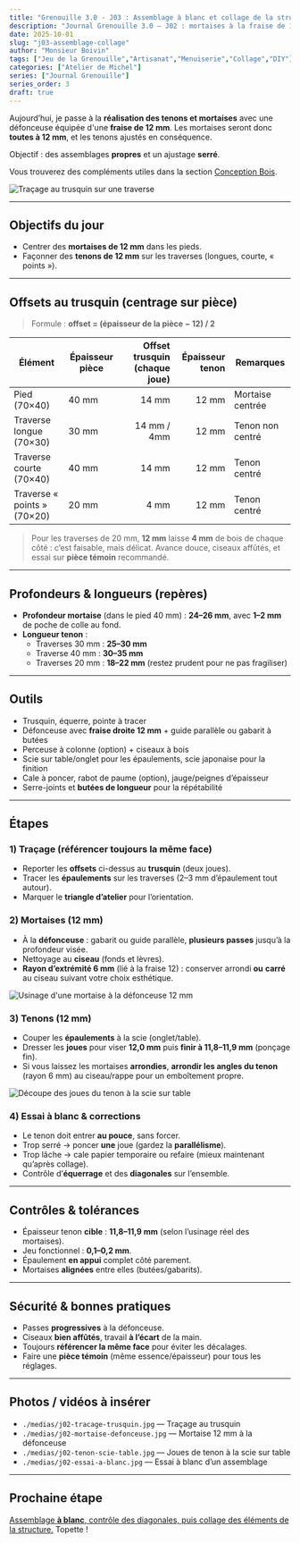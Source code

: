 ```yaml
---
title: "Grenouille 3.0 - J03 : Assemblage à blanc et collage de la structure"
description: "Journal Grenouille 3.0 — J02 : mortaises à la fraise de 12 mm et tenons ajustés. Tracé centré, offsets au trusquin, profondeur, tolérances, gabarits et contrôle."
date: 2025-10-01
slug: "j03-assemblage-collage"
author: "Monsieur Boivin"
tags: ["Jeu de la Grenouille","Artisanat","Menuiserie","Collage","DIY"]
categories: ["Atelier de Michel"]
series: ["Journal Grenouille"]
series_order: 3
draft: true
---
```


Aujourd’hui, je passe à la **réalisation des tenons et mortaises** avec une défonceuse équipée d'une **fraise de 12 mm**. Les mortaises seront donc **toutes à 12 mm**, et les tenons ajustés en conséquence. 

Objectif : des assemblages **propres** et un ajustage **serré**.

Vous trouverez des compléments utiles dans la section [Conception Bois](../../conception-bois).

![Traçage au trusquin sur une traverse](./medias/j02-tracage-trusquin.jpg)

---

## Objectifs du jour
- Centrer des **mortaises de 12 mm** dans les pieds.  
- Façonner des **tenons de 12 mm** sur les traverses (longues, courte, « points »).  

---

## Offsets au trusquin (centrage sur pièce)
> Formule : **offset = (épaisseur de la pièce − 12) / 2**

| Élément                       | Épaisseur pièce | Offset trusquin (chaque joue) | Épaisseur tenon | Remarques |
|-------------------------------|-----------------|-------------------------------:|----------------:|-----------|
| Pied (70×40)                  | 40 mm           | 14 mm                          | 12 mm           | Mortaise centrée |
| Traverse longue (70×30)       | 30 mm           | 14 mm / 4mm                    | 12 mm           | Tenon non centré |
| Traverse courte (70×40)       | 40 mm           | 14 mm                          | 12 mm           | Tenon centré |
| Traverse « points » (70×20)   | 20 mm           | 4 mm                           | 12 mm           | Tenon centré |

> Pour les traverses de 20 mm, **12 mm** laisse **4 mm** de bois de chaque côté : c’est faisable, mais délicat. Avance douce, ciseaux affûtés, et essai sur **pièce témoin** recommandé.

---

## Profondeurs & longueurs (repères)
- **Profondeur mortaise** (dans le pied 40 mm) : **24–26 mm**, avec **1–2 mm** de poche de colle au fond.  
- **Longueur tenon** :  
  - Traverses 30 mm : **25–30 mm**  
  - Traverse 40 mm : **30–35 mm**  
  - Traverses 20 mm : **18–22 mm** (restez prudent pour ne pas fragiliser)

---

## Outils
- Trusquin, équerre, pointe à tracer
- Défonceuse avec **fraise droite 12 mm** + guide parallèle ou gabarit à butées
- Perceuse à colonne (option) + ciseaux à bois
- Scie sur table/onglet pour les épaulements, scie japonaise pour la finition
- Cale à poncer, rabot de paume (option), jauge/peignes d’épaisseur
- Serre-joints et **butées de longueur** pour la répétabilité

---

## Étapes

### 1) Traçage (référencer toujours la même face)
- Reporter les **offsets** ci-dessus au **trusquin** (deux joues).  
- Tracer les **épaulements** sur les traverses (2–3 mm d’épaulement tout autour).  
- Marquer le **triangle d’atelier** pour l’orientation.

### 2) Mortaises (12 mm)
- À la **défonceuse** : gabarit ou guide parallèle, **plusieurs passes** jusqu’à la profondeur visée.  
- Nettoyage au **ciseau** (fonds et lèvres).  
- **Rayon d’extrémité 6 mm** (lié à la fraise 12) : conserver arrondi **ou** **carré** au ciseau suivant votre choix esthétique.

![Usinage d'une mortaise à la défonceuse 12 mm](./medias/j02-mortaise-defonceuse.jpg)

### 3) Tenons (12 mm)
- Couper les **épaulements** à la scie (onglet/table).  
- Dresser les **joues** pour viser **12,0 mm** puis **finir à 11,8–11,9 mm** (ponçage fin).  
- Si vous laissez les mortaises **arrondies**, **arrondir les angles du tenon** (rayon 6 mm) au ciseau/rappe pour un emboîtement propre.

![Découpe des joues du tenon à la scie sur table](./medias/j02-tenon-scie-table.jpg)

### 4) Essai à blanc & corrections
- Le tenon doit entrer **au pouce**, sans forcer.  
- Trop serré → poncer **une** joue (gardez la **parallélisme**).  
- Trop lâche → cale papier temporaire ou refaire (mieux maintenant qu’après collage).  
- Contrôle d’**équerrage** et des **diagonales** sur l’ensemble.

---

## Contrôles & tolérances
- Épaisseur tenon **cible** : **11,8–11,9 mm** (selon l’usinage réel des mortaises).  
- Jeu fonctionnel : **0,1–0,2 mm**.  
- Épaulement **en appui** complet côté parement.  
- Mortaises **alignées** entre elles (butées/gabarits).

---

## Sécurité & bonnes pratiques
- Passes **progressives** à la défonceuse.  
- Ciseaux **bien affûtés**, travail **à l’écart** de la main.  
- Toujours **référencer la même face** pour éviter les décalages.  
- Faire une **pièce témoin** (même essence/épaisseur) pour tous les réglages.

---

## Photos / vidéos à insérer
- `./medias/j02-tracage-trusquin.jpg` — Traçage au trusquin  
- `./medias/j02-mortaise-defonceuse.jpg` — Mortaise 12 mm à la défonceuse  
- `./medias/j02-tenon-scie-table.jpg` — Joues de tenon à la scie sur table  
- `./medias/j02-essai-a-blanc.jpg` — Essai à blanc d’un assemblage

---

## Prochaine étape
[Assemblage **à blanc**, contrôle des diagonales, puis collage des éléments de la structure.](../j03-assemblage-collage)
Topette !

